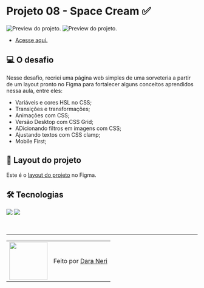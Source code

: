 # Projeto 08 - Space Cream ✅

<img src="./.github/preview-projeto-08.png" alt="Preview do projeto." />
<img src="./.github/preview-02-projeto-08.png" alt="Preview do projeto." />

- <a href="#">Acesse aqui.</a>

## 💻 O desafio

Nesse desafio, recriei uma página web simples de uma sorveteria a partir de um layout pronto no Figma para fortalecer alguns conceitos aprendidos nessa aula, entre eles:

- Variáveis e cores HSL no CSS;
- Transições e transformações;
- Animações com CSS;
- Versão Desktop com CSS Grid;
- ADicionando filtros em imagens com CSS;
- Ajustando textos com CSS clamp;
- Mobile First;

## 🎨 Layout do projeto

Este é o <a href="https://www.figma.com/file/3o38HIEsBhgOrPurLRZrHu/Stage-03---Mobile-First-(Copy)?type=design&node-id=0-1&t=Tk466bQMUyYFHgXu-0">layout do projeto</a> no Figma.

## 🛠 Tecnologias

<div>
    <img src="https://img.shields.io/badge/HTML5-E34F26?style=for-the-badge&logo=html5&logoColor=white" />
    <img src="https://img.shields.io/badge/CSS3-1572B6?style=for-the-badge&logo=css3&logoColor=white" />
</div>
<br>

<br>

---

<table>
  <tr>
    <td>
      <img src="https://github.com/daragneri.png" width="100px" />
    </td>
    <td>
      Feito por <a href="https://github.com/daragneri">Dara Neri</a>
    </td>
  </tr>
</table>
